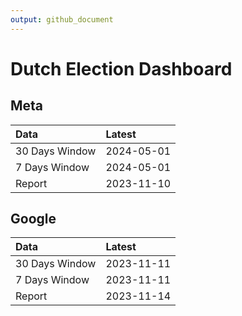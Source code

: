 ```yaml
---
output: github_document
---
```


# Dutch Election Dashboard



## Meta


|Data           |Latest     |
|:--------------|:----------|
|30 Days Window |2024-05-01 |
|7 Days Window  |2024-05-01 |
|Report         |2023-11-10 |

## Google


|Data           |Latest     |
|:--------------|:----------|
|30 Days Window |2023-11-11 |
|7 Days Window  |2023-11-11 |
|Report         |2023-11-14 |
